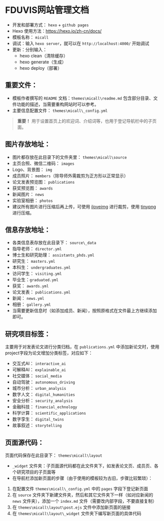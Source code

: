 # FDUVIS网站管理文档
- 开发和部署方式： `hexo` + `github pages`
- Hexo 使用方法：https://hexo.io/zh-cn/docs/
- 模板名称： `micall`
- 调试：输入 `hexo server`，就可以在 `http://localhost:4000/` 开始调试
- 更新：分别输入：
    - hexo clean（清除缓存）
    - hexo generate（生成）
    - hexo deploy（部署）

## 重要文件：
- 模板作者撰写的 `README` 文档：`themes\micall\readme.md` 包含部分目录、文件功能的描述，当需要重构网站时可以参考。
- 主要信息配置文件： `themes\micall\_config.yml` 
> **重要！** 用于设置首页上的欢迎词、介绍词等，也用于登记导航栏中的子页面。

## 图片存放地址：
- 图片都存放在此目录下的文件夹里： `themes\micall\source`
- 主页合照、微信二维码： `images`
- Logo、背景图： `img`
- 成员照片： `members`（除导师外需裁剪为正方形以正常显示）
- 论文发表预览图： `publications`
- 获奖预览图： `awards`
- 新闻图片： `news`
- 实验室相册： `photos`
- 建议所有图片进行压缩后再上传，可使用 [iloveimg](https://www.iloveimg.com/) 进行裁剪，使用 [tinypng](https://tinify.com/web) 进行压缩。

## 信息存放地址：
- 各类信息表存放在此目录下： `source\_data`
- 指导老师： `director.yml`
- 博士生和研究助理： `assistants_phds.yml`
- 研究生： `masters.yml`
- 本科生： `undergraduates.yml`
- 访问学生： `visiting.yml`
- 毕业生：`graduated.yml`
- 获奖： `awards.yml`
- 论文发表： `publications.yml`
- 新闻： `news.yml`
- 相册： `gallery.yml`
- 当需要更新信息时（如添加成员、新闻），按照原格式在文件最上方继续添加即可。

## 研究项目标签：
主要用于对发表论文进行分类归档，在 `publications.yml` 中添加新论文时，使用project字段为论文增加分类标签，对应如下：
- 交互式AI： `interactive_ai`
- 可解释AI： `explainable_ai`
- 社交媒体： `social_media`
- 自动驾驶： `autonomous_driving`
- 城市分析： `urban_analysis`
- 数字人文： `digital_humanities`
- 安全分析： `security_analysis`
- 金融科技： `financial_echnology`
- 科学计算： `scientific_applications`
- 数字孪生： `digital_twins`
- 故事叙述： `storytelling`

## 页面源代码：
页面代码保存在此目录下： `themes\micall\layout`
- `_widget` 文件夹：子页面源代码都在此文件夹下，如发表论文页、成员页、各个研究项目的子页面等
- 在导航栏添加新页面的步骤（由于使用的模板较为古旧，步骤比较繁琐）：
1. 在配置文件 `themes\micall\_config.yml` 中的 `pages` 字段下登记新页面
2. 在 `source` 文件夹下新建文件夹，然后和其它文件夹下一样（如对应新闻的 `news` 文件夹），添加一个 `index.md` 文件（需要改内部字段，不要直接复制）
3. 在 `themes\micall\layout\post.ejs` 文件中添加新页面的链接
4. 在 `themes\micall\layout\_widget` 文件夹下编写新页面的具体代码